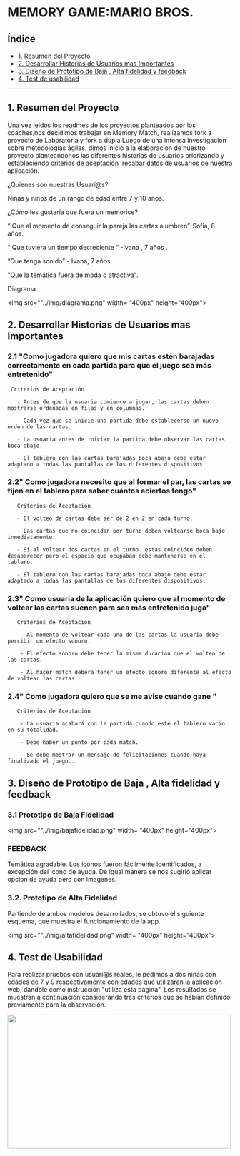 # MEMORY GAME:MARIO BROS.

## Índice

* [1. Resumen del Proyecto](#1-Resumen_del_Proyecto)
* [2. Desarrollar Historias de Usuarios mas Importantes](#2-Desarrollar_Historias_de_Usuarios_mas_Importantes)
* [3. Diseño de Prototipo de Baja , Alta fidelidad y feedback](#3-Diseño_de_Prototipo_de_Baja_,_Alta_fidelidad_y_feedback)
* [4. Test de usabilidad](#4-Test_de_usabilidad)


***

## 1. Resumen del Proyecto

 Una vez  leidos los readmes de los proyectos planteados por los coaches,nos decidimos trabajar en Memory Match, realizamos fork a proyecto de Laboratoria y fork a dupla.Luego de una intensa investigacion sobre metodologías ágiles, dimos inicio a la elaboracion de nuestro proyecto planteandonos las diferentes historias de usuarios priorizando y estableciendo criterios de aceptación ,recabar datos de usuarios de nuestra aplicación.
 
 ¿Quienes son nuestras Usuari@s?
 
 Niñas y niños de un rango de edad entre 7 y 10 años.
 
 ¿Cómo les gustaría que fuera un memorice?
 
 “ Que al momento de conseguir la pareja las cartas alumbren”-Sofía, 8 años.
 
 “ Que tuviera un tiempo decreciente “ -Ivana , 7 años .
 
 “Que tenga sonido” - Ivana, 7 años.
 
 "Que la temática fuera de moda o atractiva".
 
 Diagrama
 
 <img src=""../img/diagrama.png" width= "400px" height="400px">



  ## 2. Desarrollar Historias de Usuarios mas Importantes

  ### 2.1 "Como jugadora quiero que mis cartas estén barajadas correctamente en cada partida para que el juego sea más entretenido"
  
     Criterios de Aceptación
  
       - Antes de que la usuaria comience a jugar, las cartas deben mostrarse ordenadas en filas y en columnas.
       
       - Cada vez que se inicie una partida debe establecerse un nuevo orden de las cartas.
       
       - La usuaria antes de iniciar la partida debe observar las cartas boca abajo.
       
       - El tablero con las cartas barajadas boca abajo debe estar adaptado a todas las pantallas de los diferentes dispositivos.
       
   ### 2.2" Como jugadora necesito que al formar el par, las cartas se fijen en el tablero para saber cuántos aciertos tengo"
  
       Criterios de Aceptación
   
       - El volteo de cartas debe ser de 2 en 2 en cada turno.
       
       - Las cartas que no coincidan por turno deben voltearse boca bajo inmediatamente.
       
       - Si al voltear dos cartas en el turno  estas coinciden deben desaparecer pero el espacio que ocupaban debe mantenerse en el tablero.
       
       - El tablero con las cartas barajadas boca abajo debe estar adaptado a todas las pantallas de los diferentes dispositivos.
       
       
   ### 2.3" Como usuaria de la aplicación quiero que al momento de voltear las cartas suenen para sea más entretenido juga"
    
       Criterios de Aceptación
   
        - Al momento de voltear cada una de las cartas la usuaria debe percibir un efecto sonoro.
       
        - El efecto sonoro debe tener la misma duración que el volteo de las cartas.
       
        - Al hacer match debera tener un efecto sonoro diferente al efecto  de voltear las cartas.
        
        
   ### 2.4" Como jugadora quiero que se me avise cuando gane "
    
       Criterios de Aceptación
   
        - La usuaria acabará con la partida cuando este el tablero vacio en su totalidad.
       
        - Debe haber un punto por cada match.
       
        - Se debe mostrar un mensaje de felicitaciones cuando haya finalizado el juego..
       
       
     

  ## 3. Diseño de Prototipo de Baja , Alta fidelidad y feedback

  ### 3.1 Prototipo de Baja Fidelidad

  <img src=""../img/bajafidelidad.png" width= "400px" height="400px">
  
  
   ### FEEDBACK
   Temática agradable.
   Los iconos fueron fácilmente identificados, a excepción del icono de ayuda.
   De igual manera se nos sugirió aplicar opcion de ayuda pero con imagenes.




   ### 3.2. Prototipo de Alta Fidelidad
  Partiendo de ambos modelos desarrollados, se obtuvo el siguiente esquema, que muestra el funcionamiento de la app.
  
   <img src=""../img/altafidelidad.png" width= "400px" height="400px">

 
  

## 4. Test de Usabilidad

Para realizar pruebas con usuari@s reales, le pedimos a dos niñas con edades de 7 y 9 respectivamente con edades que utilizaran la aplicación web, dandole como instrucción "utiliza esta página". Los resultados se muestran a continuación considerando tres criterios que se habian definido previamente para la observación.

<img src="./Readme/testUsabilidad.jpg" width= "500px" height="300px">